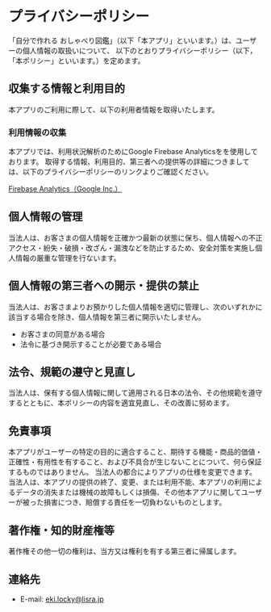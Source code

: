 # プライバシーポリシー

「自分で作れる おしゃべり図鑑」（以下「本アプリ」といいます。）は、ユーザーの個人情報の取扱いについて、
以下のとおりプライバシーポリシー（以下，「本ポリシー」といいます。）を定めます。

## 収集する情報と利用目的
本アプリのご利用に際して、以下の利用者情報を取得いたします。

### 利用情報の収集

本アプリでは、利用状況解析のためにGoogle Firebase Analyticsをを使用しております。
取得する情報、利用目的、第三者への提供等の詳細につきましては、以下のプライバシーポリシーのリンクよりご確認ください。

[Firebase Analytics（Google Inc.）](https://policies.google.com/privacy?hl=ja%EF%BB%BF)

## 個人情報の管理
当法人は、お客さまの個人情報を正確かつ最新の状態に保ち、個人情報への不正アクセス・紛失・破損・改ざん・漏洩などを防止するため、安全対策を実施し個人情報の厳重な管理を行ないます。

## 個人情報の第三者への開示・提供の禁止
当法人は、お客さまよりお預かりした個人情報を適切に管理し、次のいずれかに該当する場合を除き、個人情報を第三者に開示いたしません。
- お客さまの同意がある場合
- 法令に基づき開示することが必要である場合

## 法令、規範の遵守と見直し
当法人は、保有する個人情報に関して適用される日本の法令、その他規範を遵守するとともに、本ポリシーの内容を適宜見直し、その改善に努めます。

## 免責事項
本アプリがユーザーの特定の目的に適合すること、期待する機能・商品的価値・正確性・有用性を有すること、および不具合が生じないことについて、何ら保証するものではありません。
当法人の都合によりアプリの仕様を変更できます。当法人は、本アプリの提供の終了、変更、または利用不能、本アプリの利用によるデータの消失または機械の故障もしくは損傷、その他本アプリに関してユーザーが被った損害につき、賠償する責任を一切負わないものとします。

## 著作権・知的財産権等
著作権その他一切の権利は、当方又は権利を有する第三者に帰属します。

## 連絡先
- E-mail: eki.locky@lisra.jp
